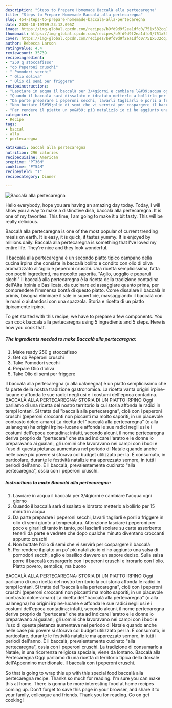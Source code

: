 ```yaml
---
description: "Steps to Prepare Homemade Baccalà alla pertecaregna"
title: "Steps to Prepare Homemade Baccalà alla pertecaregna"
slug: 454-steps-to-prepare-homemade-baccala-alla-pertecaregna
date: 2020-10-19T09:23:12.095Z
image: https://img-global.cpcdn.com/recipes/b9fd9d9f2ea1dfc0/751x532cq70/baccala-alla-pertecaregna-recipe-main-photo.jpg
thumbnail: https://img-global.cpcdn.com/recipes/b9fd9d9f2ea1dfc0/751x532cq70/baccala-alla-pertecaregna-recipe-main-photo.jpg
cover: https://img-global.cpcdn.com/recipes/b9fd9d9f2ea1dfc0/751x532cq70/baccala-alla-pertecaregna-recipe-main-photo.jpg
author: Rebecca Larson
ratingvalue: 4.4
reviewcount: 35739
recipeingredient:
- "250 g stoccafisso"
- "qb Peperoni cruschi"
- " Pomodori secchi"
- " Olio doliva"
- " Olio di semi per friggere"
recipeinstructions:
- "Lasciare in acqua il baccalà per 3/4giorni e cambiare l&#39;acqua ogni giorno"
- "Quando il baccalà sarà dissalato e idratato metterlo a bollirlo per 15 minuti in acqua"
- "Da parte preparare i peperoni secchi, lavarli tagliarli e porli a friggere in olio di semi giunto a temperatura. Attenzione lasciare i peperoni per poco e girarli di tanto in tanto, poi lasciarli scolare su carta assorbente tenerli da parte e vedrete che dopo qualche minuto diventano croccanti appunto cruschi"
- "Non buttate l&#39;olio di semi che vi servirà per cospargere il baccalà"
- "Per rendere il piatto un po&#39; più natalizio io ci ho aggiunto una salsa di pomodori secchi, aglio e basilico davvero un sapore deciso. Sulla salsa porre il baccalà cospargerlo con i peperoni cruschi e irrorarlo con l&#39;olio. Piatto povero, semplice, ma buono"
categories:
- Recipe
tags:
- baccal
- alla
- pertecaregna

katakunci: baccal alla pertecaregna 
nutrition: 296 calories
recipecuisine: American
preptime: "PT36M"
cooktime: "PT54M"
recipeyield: "1"
recipecategory: Dinner

---
```



![Baccalà alla pertecaregna](https://img-global.cpcdn.com/recipes/b9fd9d9f2ea1dfc0/751x532cq70/baccala-alla-pertecaregna-recipe-main-photo.jpg)

Hello everybody, hope you are having an amazing day today. Today, I will show you a way to make a distinctive dish, baccalà alla pertecaregna. It is one of my favorites. This time, I am going to make it a bit tasty. This will be really delicious.

Baccalà alla pertecaregna is one of the most popular of current trending meals on earth. It is easy, it is quick, it tastes yummy. It is enjoyed by millions daily. Baccalà alla pertecaregna is something that I've loved my entire life. They're nice and they look wonderful.

Il baccalà alla pertecaregna è un secondo piatto tipico campano della cucina irpina che consiste in baccalà bollito e condito con olio di oliva aromatizzato all&#39;aglio e peperoni cruschi. Una ricetta semplicissima, fatta con pochi ingredienti, ma mooolto saporita. &#34;Aglio, uogglio e peparuli sicchi&#34; Il baccalà alla pertecaregna è la ricetta della tradizione contadina dell&#39;Alta Irpinia e Basilicata, da cucinare ed assaggiare quanto prima, per comprendere l&#39;immensa bontà di questo piatto. Come dissalare il baccalà In primis, bisogna eliminare il sale in superficie, massaggiando il baccalà con le mani o aiutandosi con una spazzola. Storia e ricetta di un piatto tipicamente irpino.


To get started with this recipe, we have to prepare a few components. You can cook baccalà alla pertecaregna using 5 ingredients and 5 steps. Here is how you cook that.

<!--inarticleads1-->

##### The ingredients needed to make Baccalà alla pertecaregna:

1. Make ready 250 g stoccafisso
1. Get qb Peperoni cruschi
1. Take  Pomodori secchi
1. Prepare  Olio d&#39;oliva
1. Take  Olio di semi per friggere


Il baccalà alla pertecaregna (o alla ualanegna) è un piatto semplicissimo che fa parte della nostra tradizione gastronomica. La ricetta vanta origini irpine-lucane e affonda le sue radici negli usi e i costumi dell&#39;epoca contadina. BACCALÀ ALLA PERTECAREGNA: STORIA DI UN PIATTO IRPINO Oggi parliamo di una ricetta del nostro territorio la cui storia affonda le radici in tempi lontani. Si tratta del &#34;baccalà alla pertecaregna&#34;, cioè con i peperoni cruschi (peperoni croccanti non piccanti ma molto saporiti, in un piacevole contrasto dolce-amaro) La ricetta del &#34;baccalà alla pertecaregna&#34; (o alla ualanegna) ha origini irpine-lucane e affonda le sue radici negli usi e i costumi dell&#39;epoca contadina; infatti, secondo alcuni, il nome pertecaregna deriva proprio da &#34;pertecara&#34; che sta ad indicare l&#39;aratro e le donne lo preparavano ai gualani, gli uomini che lavoravano nei campi con i buoi e l&#39;uso di questa pietanza aumentava nel periodo di Natale quando anche nelle case più povere si sforava col budget utilizzato per la. È consumato, in particolare, durante le festività natalizie ma apprezzato sempre, in tutti i periodi dell&#39;anno. È il baccalà, prevalentemente cucinato &#34;alla pertecaregna&#34;, ossia con i peperoni cruschi. 

<!--inarticleads2-->

##### Instructions to make Baccalà alla pertecaregna:

1. Lasciare in acqua il baccalà per 3/4giorni e cambiare l&#39;acqua ogni giorno
1. Quando il baccalà sarà dissalato e idratato metterlo a bollirlo per 15 minuti in acqua
1. Da parte preparare i peperoni secchi, lavarli tagliarli e porli a friggere in olio di semi giunto a temperatura. Attenzione lasciare i peperoni per poco e girarli di tanto in tanto, poi lasciarli scolare su carta assorbente tenerli da parte e vedrete che dopo qualche minuto diventano croccanti appunto cruschi
1. Non buttate l&#39;olio di semi che vi servirà per cospargere il baccalà
1. Per rendere il piatto un po&#39; più natalizio io ci ho aggiunto una salsa di pomodori secchi, aglio e basilico davvero un sapore deciso. Sulla salsa porre il baccalà cospargerlo con i peperoni cruschi e irrorarlo con l&#39;olio. Piatto povero, semplice, ma buono


BACCALÀ ALLA PERTECAREGNA: STORIA DI UN PIATTO IRPINO Oggi parliamo di una ricetta del nostro territorio la cui storia affonda le radici in tempi lontani. Si tratta del &#34;baccalà alla pertecaregna&#34;, cioè con i peperoni cruschi (peperoni croccanti non piccanti ma molto saporiti, in un piacevole contrasto dolce-amaro) La ricetta del &#34;baccalà alla pertecaregna&#34; (o alla ualanegna) ha origini irpine-lucane e affonda le sue radici negli usi e i costumi dell&#39;epoca contadina; infatti, secondo alcuni, il nome pertecaregna deriva proprio da &#34;pertecara&#34; che sta ad indicare l&#39;aratro e le donne lo preparavano ai gualani, gli uomini che lavoravano nei campi con i buoi e l&#39;uso di questa pietanza aumentava nel periodo di Natale quando anche nelle case più povere si sforava col budget utilizzato per la. È consumato, in particolare, durante le festività natalizie ma apprezzato sempre, in tutti i periodi dell&#39;anno. È il baccalà, prevalentemente cucinato &#34;alla pertecaregna&#34;, ossia con i peperoni cruschi. La tradizione di consumarlo a Natale, in una ricorrenza religiosa speciale, viene da lontano. Baccalà alla Pertecaregna Oggi parliamo di una ricetta di territorio tipica della dorsale dell&#39;Appennino meridionale. Il baccalà con i peperoni cruschi. 

So that is going to wrap this up with this special food baccalà alla pertecaregna recipe. Thanks so much for reading. I'm sure you can make this at home. There is gonna be more interesting food at home recipes coming up. Don't forget to save this page in your browser, and share it to your family, colleague and friends. Thank you for reading. Go on get cooking!
